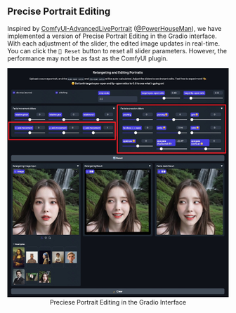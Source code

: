 ## Precise Portrait Editing

Inspired by [ComfyUI-AdvancedLivePortrait](https://github.com/PowerHouseMan/ComfyUI-AdvancedLivePortrait) ([@PowerHouseMan](https://github.com/PowerHouseMan)), we have implemented a version of Precise Portrait Editing in the Gradio interface. With each adjustment of the slider, the edited image updates in real-time. You can click the `🔄 Reset` button to reset all slider parameters. However, the performance may not be as fast as the ComfyUI plugin.

<p align="center">
  <img src="../editing-portrait-2024-08-06.jpg" alt="LivePortrait" width="960px">
  <br>
  Preciese Portrait Editing in the Gradio Interface
</p>
